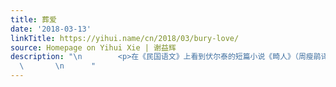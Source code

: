 ```yaml
---
title: 葬爱
date: '2018-03-13'
linkTitle: https://yihui.name/cn/2018/03/bury-love/
source: Homepage on Yihui Xie | 谢益辉
description: "\n        <p>在《民国语文》上看到伏尔泰的短篇小说《畸人》（周瘦鹃译），到最后发现了可能是最早的葬爱（比黛玉葬花应该早那么几年），只不过不是那么杀马特：</p>\n\n<blockquote>\n<p>……这一件事人家哪里想到，这个被妻抛弃的可怜人并不把死尸装入箱中，却是葬他爱情上的一片幻影。那些殉葬的物品，就都是引起妇人虚荣的成绩品。他要见玫瑰花和死的枯叶着在那秘密的坟墓上，就能见人生在世，寿命很短，和这花一样。他再要见雪盖上去，就是要掩盖住以前一切罪恶，渐渐淡忘。唉，他到底是个畸人！</p>\n</blockquote>\n\n<p>说来也怪，现在网上似乎一点也找不到这篇小说的踪迹。</p>\n\n
  \       \n      "
---
```

